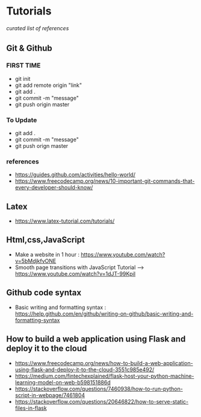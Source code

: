 # Tutorials
###### curated list of references

## Git & Github
### FIRST TIME <br>
- git init <br>
- git add remote origin "link" <br>
- git add . <br>
- git commit -m "message" <br>
- git push origin master <br>
### To Update <br>
- git add . <br>
- git commit -m "message" <br>
- git push orign master <br>
### references
- https://guides.github.com/activities/hello-world/
- https://www.freecodecamp.org/news/10-important-git-commands-that-every-developer-should-know/
## Latex
- https://www.latex-tutorial.com/tutorials/
## Html,css,JavaScript
- Make a website in 1 hour : https://www.youtube.com/watch?v=5bMdjkfvONE
- Smooth page transitions with JavaScript Tutorial -->
https://www.youtube.com/watch?v=1dJT-99KpiI

## Github code syntax
- Basic writing and formatting syntax : https://help.github.com/en/github/writing-on-github/basic-writing-and-formatting-syntax

## How to build a web application using Flask and deploy it to the cloud
- https://www.freecodecamp.org/news/how-to-build-a-web-application-using-flask-and-deploy-it-to-the-cloud-3551c985e492/
- https://medium.com/fintechexplained/flask-host-your-python-machine-learning-model-on-web-b598151886d
- https://stackoverflow.com/questions/7460938/how-to-run-python-script-in-webpage/7461804
- https://stackoverflow.com/questions/20646822/how-to-serve-static-files-in-flask
